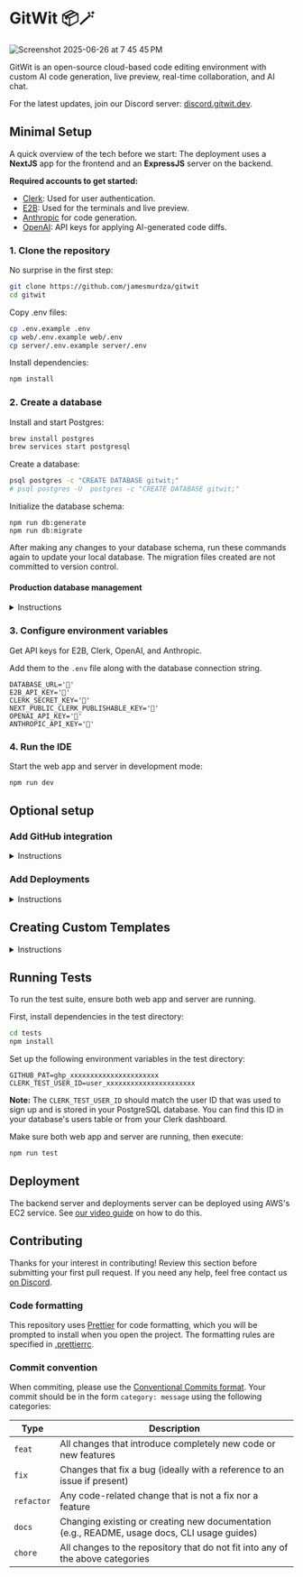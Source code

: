 # GitWit 📦🪄

![Screenshot 2025-06-26 at 7 45 45 PM](https://github.com/user-attachments/assets/dbb5f9e9-1407-4e28-bc3f-14e2db0ef03d)

GitWit is an open-source cloud-based code editing environment with custom AI code generation, live preview, real-time collaboration, and AI chat.

For the latest updates, join our Discord server: [discord.gitwit.dev](https://discord.gitwit.dev/).

## Minimal Setup

A quick overview of the tech before we start: The deployment uses a **NextJS** app for the frontend and an **ExpressJS** server on the backend.

**Required accounts to get started:**

- [Clerk](https://clerk.com/): Used for user authentication.
- [E2B](https://e2b.dev/): Used for the terminals and live preview.
- [Anthropic](https://anthropic.com/) for code generation.
- [OpenAI](https://openai.com/): API keys for applying AI-generated code diffs.

### 1. Clone the repository

No surprise in the first step:

```bash
git clone https://github.com/jamesmurdza/gitwit
cd gitwit
```

Copy .env files:

```bash
cp .env.example .env
cp web/.env.example web/.env
cp server/.env.example server/.env
```

Install dependencies:

```bash
npm install
```

### 2. Create a database

Install and start Postgres:

```sh
brew install postgres
brew services start postgresql
```

Create a database:

```sh
psql postgres -c "CREATE DATABASE gitwit;"
# psql postgres -U  postgres -c "CREATE DATABASE gitwit;"
```

Initialize the database schema:

```
npm run db:generate
npm run db:migrate
```

After making any changes to your database schema, run these commands again to update your local database. The migration files created are not committed to version control.

#### Production database management

<details>
<summary>Instructions</summary>

Create a `.env.production` file with your production database credentials:

```
DATABASE_URL=
```

Initialize or migrate the database:

```
npm run db:generate:prod
npm run db:migrate:prod
```

Production migration files **are** committed to version control.

</details>

### 3. Configure environment variables

Get API keys for E2B, Clerk, OpenAI, and Anthropic.

Add them to the `.env` file along with the database connection string.

```
DATABASE_URL='🔑'
E2B_API_KEY='🔑'
CLERK_SECRET_KEY='🔑'
NEXT_PUBLIC_CLERK_PUBLISHABLE_KEY='🔑'
OPENAI_API_KEY='🔑'
ANTHROPIC_API_KEY='🔑'
```

### 4. Run the IDE

Start the web app and server in development mode:

```bash
npm run dev
```

## Optional setup

### Add GitHub integration

<details>
<summary>Instructions</summary>

Setup GitHub OAuth for authentication.

Update `.env`:

```
GITHUB_CLIENT_ID=your_github_client_id
GITHUB_CLIENT_SECRET=your_github_client_secret
```

To get your GitHub Client ID and Client Secret:

1. Go to [GitHub Developer Settings](https://github.com/settings/developers) and create a new OAuth App
2. Set the "Authorization callback URL" to `http://localhost:3000/loading` if running locally
3. Set the "Homepage URL" to `http://localhost:3000` if running locally
4. Get the "Client ID" and "Client Secret" from the OAuth App

To get a Personal Access Token (PAT):

1. Go to [GitHub Settings > Developer settings > Personal access tokens](https://github.com/settings/tokens)
2. Click "Generate new token (classic)"
3. Give it a descriptive name (e.g., "GitWit Testing")
4. Select the necessary scopes (typically `repo`, `user`, `read:org`)
5. Generate the token and copy it securely
</details>

### Add Deployments

<details>
<summary>Instructions</summary>

The steps above do not include steps to setup [Dokku](https://github.com/dokku/dokku), which is required for deployments.

**Note:** This is completely optional to set up if you just want to run GitWit.

Setting up deployments first requires a separate domain (such as gitwit.app, which we use).

We then deploy Dokku on a separate server, according to this guide: <https://dev.to/jamesmurdza/host-your-own-paas-platform-as-a-service-on-amazon-web-services-3f0d>

And we install [dokku-daemon](https://github.com/dokku/dokku-daemon) with the following commands:

```
git clone https://github.com/dokku/dokku-daemon
cd dokku-daemon
sudo make install
systemctl start dokku-daemon
```

The GitWit platform connects to the Dokku server via SSH, using SSH keys specifically generated for this connection. The SSH key is stored on the GitWit server, and the following environment variables are set in `.env`:

```bash
DOKKU_HOST=
DOKKU_USERNAME=
DOKKU_KEY=
```

</details>

## Creating Custom Templates

<details>
<summary>Instructions</summary>

Templates are pre-built environments which serve as the basis for new projects. Each template is spawned from its own [E2B sandbox template](https://e2b.dev/docs/sandbox-template).

Each template is a directory inside the `templates` directory. The template should have at least an `e2b.Dockerfile`, which is used by E2B to create the development environment. Optionally, a `Dockerfile` can be added which will be [used by Dokku](https://dokku.com/docs/deployment/builders/builder-management/) to create the project build when it is deployed.

To deploy and test templates, you must have an [E2B account](https://e2b.dev/) and the [E2B CLI tools](https://e2b.dev/docs/cli) installed. Then, run:

```
e2b auth login
```

To deploy a template to E2B, run:

```
npm run templates:deploy [TEMPLATENAME]
```

Leaving out the TEMPLATENAME parameter will redeploy all previously deployed templates.

Finally, to test your template run:

```
e2b sandbox spawn TEMPLATENAME
cd project
```

You will see a URL in the form of `https://xxxxxxxxxxxxxxxxxxx.e2b.dev`.

Now, run the command to start your development server.

To see the running server, visit the public url `https://<PORT>-xxxxxxxxxxxxxxxxxxx.e2b.dev`.

If you've done this and it works, let us know and we'll add your template to GitWit! Please reach out to us [on Discord](https://discord.gitwit.dev/) with any questions or to submit your working template.

</details>

## Running Tests

To run the test suite, ensure both web app and server are running.

First, install dependencies in the test directory:

```bash
cd tests
npm install
```

Set up the following environment variables in the test directory:

```
GITHUB_PAT=ghp_xxxxxxxxxxxxxxxxxxxxxx
CLERK_TEST_USER_ID=user_xxxxxxxxxxxxxxxxxxxxxx
```

**Note:** The `CLERK_TEST_USER_ID` should match the user ID that was used to sign up and is stored in your PostgreSQL database. You can find this ID in your database's users table or from your Clerk dashboard.

Make sure both web app and server are running, then execute:

```bash
npm run test
```

## Deployment

The backend server and deployments server can be deployed using AWS's EC2 service. See [our video guide](https://www.youtube.com/watch?v=WN8HQnimjmk) on how to do this.

## Contributing

Thanks for your interest in contributing! Review this section before submitting your first pull request. If you need any help, feel free contact us [on Discord](https://discord.gitwit.dev/).

### Code formatting

This repository uses [Prettier](https://marketplace.cursorapi.com/items?itemName=esbenp.prettier-vscode) for code formatting, which you will be prompted to install when you open the project. The formatting rules are specified in [.prettierrc](.prettierrc).

### Commit convention

When commiting, please use the [Conventional Commits format](https://www.conventionalcommits.org/en/v1.0.0/). Your commit should be in the form `category: message` using the following categories:

| Type       | Description                                                                                  |
| ---------- | -------------------------------------------------------------------------------------------- |
| `feat`     | All changes that introduce completely new code or new features                               |
| `fix`      | Changes that fix a bug (ideally with a reference to an issue if present)                     |
| `refactor` | Any code-related change that is not a fix nor a feature                                      |
| `docs`     | Changing existing or creating new documentation (e.g., README, usage docs, CLI usage guides) |
| `chore`    | All changes to the repository that do not fit into any of the above categories               |
